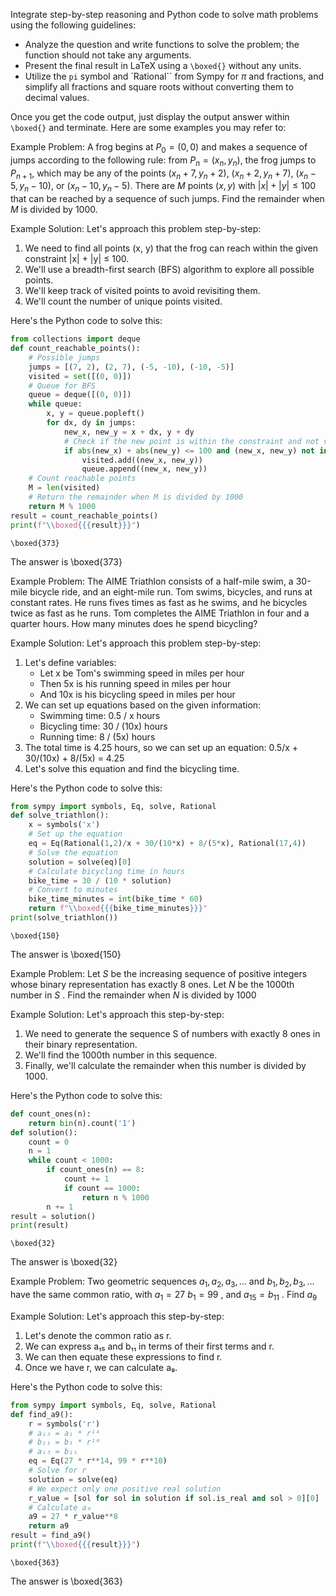 Integrate step-by-step reasoning and Python code to solve math problems using the following guidelines:

- Analyze the question and write functions to solve the problem; the function should not take any arguments.
- Present the final result in LaTeX using a `\boxed{}` without any units.
- Utilize the `pi` symbol and `Rational`` from Sympy for $\pi$ and fractions, and simplify all fractions and square roots without converting them to decimal values.

Once you get the code output, just display the output answer within `\boxed{}` and terminate.
Here are some examples you may refer to:

Example Problem: A frog begins at $P_0 = (0,0)$ and makes a sequence of jumps according to the following rule: from $P_n = (x_n, y_n),$ the frog jumps to $P_{n+1},$ which may be any of the points $(x_n + 7, y_n + 2),$ $(x_n + 2, y_n + 7),$ $(x_n - 5, y_n - 10),$ or $(x_n - 10, y_n - 5).$ There are $M$ points $(x, y)$ with $|x| + |y| \le 100$ that can be reached by a sequence of such jumps. Find the remainder when $M$ is divided by $1000.$

Example Solution:
Let's approach this problem step-by-step:

1. We need to find all points (x, y) that the frog can reach within the given constraint |x| + |y| ≤ 100.
2. We'll use a breadth-first search (BFS) algorithm to explore all possible points.
3. We'll keep track of visited points to avoid revisiting them.
4. We'll count the number of unique points visited.

Here's the Python code to solve this:

```python
from collections import deque
def count_reachable_points():
    # Possible jumps
    jumps = [(7, 2), (2, 7), (-5, -10), (-10, -5)]
    visited = set([(0, 0)])
    # Queue for BFS
    queue = deque([(0, 0)])
    while queue:
        x, y = queue.popleft()
        for dx, dy in jumps:
            new_x, new_y = x + dx, y + dy
            # Check if the new point is within the constraint and not visited
            if abs(new_x) + abs(new_y) <= 100 and (new_x, new_y) not in visited:
                visited.add((new_x, new_y))
                queue.append((new_x, new_y))
    # Count reachable points
    M = len(visited)
    # Return the remainder when M is divided by 1000
    return M % 1000
result = count_reachable_points()
print(f"\\boxed{{{result}}}")
```
```output
\boxed{373}
```
The answer is \boxed{373}



Example Problem: The AIME Triathlon consists of a half-mile swim, a 30-mile bicycle ride, and an eight-mile run. Tom swims, bicycles, and runs at constant rates. He runs fives times as fast as he swims, and he bicycles twice as fast as he runs. Tom completes the AIME Triathlon in four and a quarter hours. How many minutes does he spend bicycling?

Example Solution:
Let's approach this problem step-by-step:
1. Let's define variables:
   - Let x be Tom's swimming speed in miles per hour
   - Then 5x is his running speed in miles per hour
   - And 10x is his bicycling speed in miles per hour
2. We can set up equations based on the given information:
   - Swimming time: 0.5 / x hours
   - Bicycling time: 30 / (10x) hours
   - Running time: 8 / (5x) hours
3. The total time is 4.25 hours, so we can set up an equation:
   0.5/x + 30/(10x) + 8/(5x) = 4.25
4. Let's solve this equation and find the bicycling time.

Here's the Python code to solve this:
```python
from sympy import symbols, Eq, solve, Rational
def solve_triathlon():
    x = symbols('x')
    # Set up the equation
    eq = Eq(Rational(1,2)/x + 30/(10*x) + 8/(5*x), Rational(17,4))
    # Solve the equation
    solution = solve(eq)[0]
    # Calculate bicycling time in hours
    bike_time = 30 / (10 * solution)
    # Convert to minutes
    bike_time_minutes = int(bike_time * 60)
    return f"\\boxed{{{bike_time_minutes}}}"
print(solve_triathlon())
```
```output
\boxed{150}
```
The answer is \boxed{150}


Example Problem: Let $S$ be the increasing sequence of positive integers whose binary representation has exactly $8$ ones. Let $N$ be the 1000th number in $S$ . Find the remainder when $N$ is divided by $1000$

Example Solution:
Let's approach this step-by-step:
1. We need to generate the sequence S of numbers with exactly 8 ones in their binary representation.
2. We'll find the 1000th number in this sequence.
3. Finally, we'll calculate the remainder when this number is divided by 1000.

Here's the Python code to solve this:
```python
def count_ones(n):
    return bin(n).count('1')
def solution():
    count = 0
    n = 1
    while count < 1000:
        if count_ones(n) == 8:
            count += 1
            if count == 1000:
                return n % 1000
        n += 1
result = solution()
print(result)
```
```output
\boxed{32}
```
The answer is \boxed{32}



Example Problem: Two geometric sequences $a_1, a_2, a_3, \ldots$ and $b_1, b_2, b_3, \ldots$ have the same common ratio, with $a_1 = 27$ $b_1=99$ , and $a_{15}=b_{11}$ . Find $a_9$

Example Solution:
Let's approach this step-by-step:

1. Let's denote the common ratio as r.
2. We can express a₁₅ and b₁₁ in terms of their first terms and r.
3. We can then equate these expressions to find r.
4. Once we have r, we can calculate a₉.

Here's the Python code to solve this:

```python
from sympy import symbols, Eq, solve, Rational
def find_a9():
    r = symbols('r')
    # a₁₅ = a₁ * r¹⁴
    # b₁₁ = b₁ * r¹⁰
    # a₁₅ = b₁₁
    eq = Eq(27 * r**14, 99 * r**10)
    # Solve for r
    solution = solve(eq)
    # We expect only one positive real solution
    r_value = [sol for sol in solution if sol.is_real and sol > 0][0]    
    # Calculate a₉
    a9 = 27 * r_value**8
    return a9
result = find_a9()
print(f"\\boxed{{{result}}}")
```
```output
\boxed{363}
```
The answer is \boxed{363}
